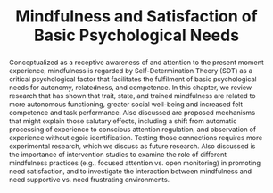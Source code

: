 ---
title: "Mindfulness and Satisfaction of Basic Psychological Needs"

# Authors
# If you created a profile for a user (e.g. the default `admin` user), write the username (folder name) here 
# and it will be replaced with their full name and linked to their profile.
authors:
- admin
- Kirk Warren Brown

# date: "2022-12-01T00:00:00Z"
# doi: "https://doi.org/10.11621/pir.2019.0201"

# Schedule page publish date (NOT publication's date).
publishDate: "2023-01-01T00:00:00Z"

# Publication type.
# Legend: 0 = Uncategorized; 1 = Conference paper; 2 = Journal article;
# 3 = Preprint / Working Paper; 4 = Report; 5 = Book; 6 = Book section;
# 7 = Thesis; 8 = Patent
publication_types: ["6"]

# Publication name and optional abbreviated publication name.
publication: Oxford Handbook of Self-Determination Theory

abstract: Conceptualized as a receptive awareness of and attention to the present moment experience, mindfulness is regarded by Self-Determination Theory (SDT) as a critical psychological factor that facilitates the fulfilment of basic psychological needs for autonomy, relatedness, and competence. In this chapter, we review research that has shown that trait, state, and trained mindfulness are related to more autonomous functioning, greater social well-being and increased felt competence and task performance. Also discussed are proposed mechanisms that might explain those salutary effects, including a shift from automatic processing of experience to conscious attention regulation, and observation of experience without egoic identification. Testing those connections requires more experimental research, which we discuss as future research. Also discussed is the importance of intervention studies to examine the role of different mindfulness practices (e.g., focused attention vs. open monitoring) in promoting need satisfaction, and to investigate the interaction between mindfulness and need supportive vs. need frustrating environments.

tags: []

# Display this page in the Featured widget?
featured: false

# Custom links (uncomment lines below)
# links:
# - name: Book website
#   url: https://global.oup.com/academic/product/the-oxford-handbook-of-self-determination-theory-9780197600047

url_pdf: ''
url_code: ''
url_dataset: ''
url_poster: ''
url_project: ''
url_slides: ''
url_source: ''
url_video: ''

# Associated Projects (optional).
#   Associate this publication with one or more of your projects.
#   Simply enter your project's folder or file name without extension.
#   E.g. `internal-project` references `content/project/internal-project/index.md`.
#   Otherwise, set `projects: []`.
# projects:
# - career_calling

# Slides (optional).
#   Associate this publication with Markdown slides.
#   Simply enter your slide deck's filename without extension.
#   E.g. `slides: "example"` references `content/slides/example/index.md`.
#   Otherwise, set `slides: ""`.
slides: ""
---